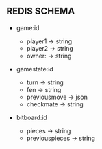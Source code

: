 ## REDIS SCHEMA
* game:id
    * player1 -> string
    * player2 -> string
    * owner: -> string

* gamestate:id
    * turn -> string
    * fen -> string
    * previousmove -> json
    * checkmate -> string

* bitboard:id
    * pieces -> string
    * previouspieces -> string